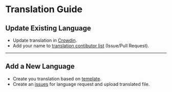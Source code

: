 # Translation Guide

## Update Existing Language

- Update translation in [Crowdin](https://crowdin.com/project/TA_utl).
- Add your name to [translation contibutor list](https://github.com/KOWX712/Tricky-Addon-Update-Target-List/blob/main/module/webui/locales/GUIDE.md) (Issue/Pull Request).

---

## Add a New Language

- Create you translation based on [template](https://github.com/KOWX712/Tricky-Addon-Update-Target-List/blob/main/module/webui/locales/template.xml).
- Create an [issues](https://github.com/KOWX712/Tricky-Addon-Update-Target-List/issues/new/choose) for language request and upload translated file.
